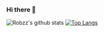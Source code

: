 ### Hi there 👋

![Robzz's github stats](https://github-readme-stats.vercel.app/api?username=Robzz&show_icons=true&theme=radical)
[![Top Langs](https://github-readme-stats.vercel.app/api/top-langs/?username=Robzz&theme=radical&layout=compact)](https://github.com/anuraghazra/github-readme-stats)
